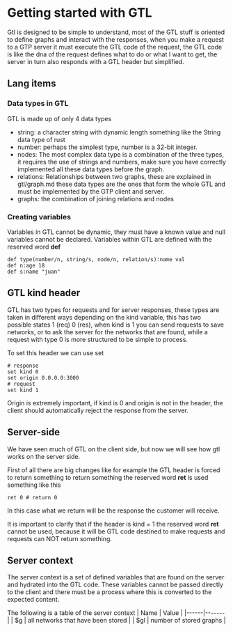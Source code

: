 # Getting started with GTL
Gtl is designed to be simple to understand, most of the GTL stuff is oriented to define graphs and interact with the responses, when you make a request to a GTP server it must execute the GTL code of the request, the GTL code is like the dna of the request defines what to do or what I want to get, the server in turn also responds with a GTL header but simplified.

## Lang items

### Data types in GTL
GTL is made up of only 4 data types
- string:  a character string with dynamic length something like the String data type of rust
- number: perhaps the simplest type, number is a 32-bit integer.
- nodes: The most complex data type is a combination of the three types, it requires the use of strings and numbers, make sure you have correctly implemented all these data types before the graph.
- relations: Relationships between two graphs, these are explained in gtl/graph.md
these data types are the ones that form the whole GTL and must be implemented by the GTP client and server.
- graphs: the combination of joining relations and nodes

### Creating variables
Variables in GTL cannot be dynamic, they must have a known value and null variables cannot be declared. Variables within GTL are defined with the reserved word **def**
```
def type(number/n, string/s, node/n, relation/s):name val
def n:age 18
def s:name "juan"
```

## GTL kind header
GTL has two types for requests and for server responses, these types are taken in different ways depending on the kind variable, this has two possible states 1 (req) 0 (res), when kind is 1 you can send requests to save networks, or to ask the server for the networks that are found, while a request with type 0 is more structured to be simple to process. 

To set this header we can use set
```
# response
set kind 0
set origin 0.0.0.0:3000 
# request
set kind 1
```
Origin is extremely important, if kind is 0 and origin is not in the header, the client should automatically reject the response from the server.


## Server-side
We have seen much of GTL on the client side, but now we will see how gtl works on the server side.

First of all there are big changes like for example the GTL header is forced to return something to return something the reserved word **ret** is used something like this
```
ret 0 # return 0
```
In this case what we return will be the response the customer will receive.

It is important to clarify that if the header is kind = 1 the reserved word **ret** cannot be used, because it will be GTL code destined to make requests and requests can NOT return something.

## Server context
The server context is a set of defined variables that are found on the server and hydrated into the GTL code. These variables cannot be passed directly to the client and there must be a process where this is converted to the expected content.

The following is a table of the server context
| Name | Value |
|------|-------|
| $g   |  all networks that have been stored  |
| $gl   | number of stored graphs   |


